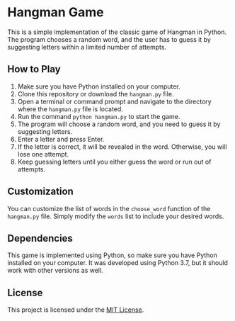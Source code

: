 # Hangman Game

This is a simple implementation of the classic game of Hangman in Python. The program chooses a random word, and the user has to guess it by suggesting letters within a limited number of attempts.

## How to Play

1. Make sure you have Python installed on your computer.
2. Clone this repository or download the `hangman.py` file.
3. Open a terminal or command prompt and navigate to the directory where the `hangman.py` file is located.
4. Run the command `python hangman.py` to start the game.
5. The program will choose a random word, and you need to guess it by suggesting letters.
6. Enter a letter and press Enter.
7. If the letter is correct, it will be revealed in the word. Otherwise, you will lose one attempt.
8. Keep guessing letters until you either guess the word or run out of attempts.

## Customization

You can customize the list of words in the `choose_word` function of the `hangman.py` file. Simply modify the `words` list to include your desired words.

## Dependencies

This game is implemented using Python, so make sure you have Python installed on your computer. It was developed using Python 3.7, but it should work with other versions as well.

## License

This project is licensed under the [MIT License](LICENSE).
